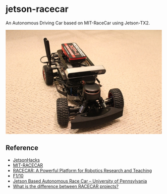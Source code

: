 # jetson-racecar

An Autonomous Driving Car based on MIT-RaceCar using Jetson-TX2.

![](./images/racecarx_small.jpg)

## Reference

- [JetsonHacks](https://www.jetsonhacks.com/racecar-j/)
- [MIT-RACECAR](https://mit-racecar.github.io/)
- [RACECAR: A Powerful Platform for Robotics Research and Teaching](https://medium.com/syncedreview/racecar-a-powerful-platform-for-robotics-research-and-teaching-55ca86c8dc8)
- [F1/10](http://f1tenth.org/)
- [Jetson Based Autonomous Race Car – University of Pennsylvania](https://www.jetsonhacks.com/2016/06/13/jetson-based-autonomous-race-car-university-pennsylvania/)
- [What is the difference between RACECAR projects?](https://www.jetsonhacks.com/2017/06/04/what-is-the-difference-between-racecar-projects/)
